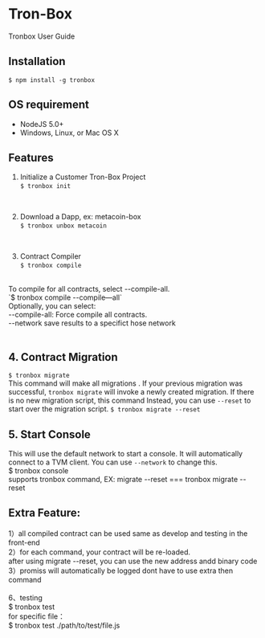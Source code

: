 # Tron-Box
Tronbox User Guide
## Installation
`$ npm install -g tronbox`
## OS requirement
- NodeJS 5.0+
- Windows, Linux, or Mac OS X

## Features
1. Initialize a Customer Tron-Box Project<br>
`$ tronbox init`
<br>

2. Download a Dapp, ex: metacoin-box<br>
`$ tronbox unbox metacoin`
<br>

3. Contract Compiler<br>
`$ tronbox compile`
<br>
  To compile for all contracts, select --compile-all. <br>
`$ tronbox compile --compile—all`
<br>
Optionally, you can select:<br>
--compile-all: Force compile all contracts. <br>
--network save results to a specifict hose network<br>
<br>

## 4. Contract Migration<br>
`$ tronbox migrate`
<br>
This command will make all migrations    . If your previous migration was successful, `tronbox migrate` will invoke a newly created migration. If there is no new migration script, this command    Instead, you can use `--reset` to start over the migration script. 
`$ tronbox migrate --reset` 
<br>
## 5. Start Console<br>
This will use the default network to start a console. It will automatically connect to a TVM client. You can use `--network` to change this. 
<br>
$ tronbox console
<br>
supports tronbox command, EX: migrate --reset === tronbox migrate --reset
<br>
## Extra Feature:<br>
1）all compiled contract can be used same as develop and testing in the front-end<br>
2）for each command, your contract will be re-loaded. <br> after using migrate --reset, you can use the new address andd binary code<br>
3）promiss will automatically be logged dont have to use extra then command<br>
<br>
6、testing<br>
$ tronbox test<br>
for specific file：<br>
$ tronbox test ./path/to/test/file.js<br>

